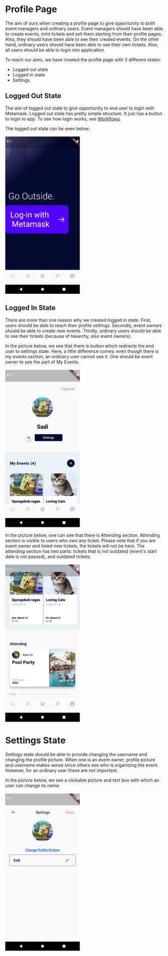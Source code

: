 # Profile Page

The aim of ours when creating a profile page to give opportunity to both event managers and ordinary users. Event managers should have been able to create events, mint tickets and sell them starting from their profile pages. Also, they should have been able to see their created events. On the other hand, ordinary users should have been able to see their own tickets.
Also, all users should be able to login into application.

To reach our aims, we have created the profile page with 3 different states:
- Logged out state
- Logged in state
- Settings

## Logged Out State
The aim of logged out state to give opportunity to end user to login with Metamask.
Logged out state has pretty simple structure. It just has a button to login to app. To see how login works, see [Workflows](/Workflows/introduction.md).

The logged out state can be seen below:
<br/> <br/>
<img src="static/pages/profile_logged_out.png" style="height:500px;"></img>

## Logged In State
There are more than one reason why we created logged in state. First, users should be able to reach their profile settings. Secondly, event owners should be able to create new events. Thirdly, ordinary users should be able to see their tickets (because of hiearchy, also event owners).

In the picture below, we see that there is button which redirects the end user to settings state.
Here, a little difference comes: even though there is my events section, an ordinary user cannot see it. One should be event owner to see the part of My Events.
<br/> <br/>
<img src="static/pages/profile_logged_in.png" style="height:500px;"></img>

In the picture below, one can see that there is Attending section. Attending section is visible to users who own any ticket. Please note that if you are event owner and listed new tickets, the tickets will not be here.
The attending section has two parts: tickets that is not outdated (event's start date is not passed), and outdated tickets.
<br/> <br/>
<img src="static/pages/profile_logged_in_attending.png" style="height:500px;"></img>

# Settings State
Settings state should be able to provide changing the username and changing the profile picture. When one is an event owner, profile picture and username makes sense since others see who is organizing the event. However, for an ordinary user these are not important.

In the picture below, we see a clickable picture and text box with which an user can change its name:
<br/> <br/>
<img src="static/pages/profile_settings_state.png" style="height:500px;"></img>






